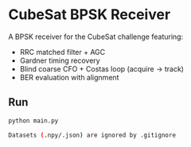 # CubeSat BPSK Receiver

A BPSK receiver for the CubeSat challenge featuring:
- RRC matched filter + AGC
- Gardner timing recovery
- Blind coarse CFO + Costas loop (acquire → track)
- BER evaluation with alignment

## Run
```bash
python main.py

Datasets (.npy/.json) are ignored by .gitignore
